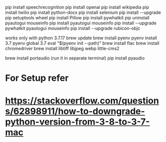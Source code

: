 pip install speechrecognition
pip install openai
pip install wikipedia
pip install twilio
pip install python-docx
pip install selenium
pip install --upgrade pip setuptools wheel
pip install Pillow
pip install pywhatkit
pip uninstall pyautogui mouseinfo
pip install pyautogui mouseinfo
pip install --upgrade pywhatkit pyautogui mouseinfo
pip install --upgrade rubicon-objc





works only with python 3.7.17
brew update
brew install pyenv
pyenv install 3.7
pyenv global 3.7
eval "$(pyenv init --path)"
brew install flac
brew install chromedriver
brew install libtiff libjpeg webp little-cms2



brew install portaudio (run it in separate terminal)
pip install pyaudio

# For Setup refer
# https://stackoverflow.com/questions/62898911/how-to-downgrade-python-version-from-3-8-to-3-7-mac
